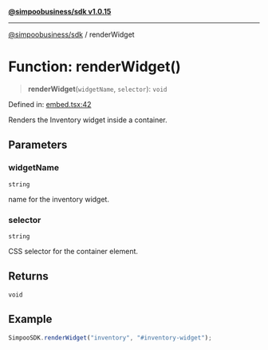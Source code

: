 [**@simpoobusiness/sdk v1.0.15**](../README.md)

***

[@simpoobusiness/sdk](../globals.md) / renderWidget

# Function: renderWidget()

> **renderWidget**(`widgetName`, `selector`): `void`

Defined in: [embed.tsx:42](https://github.com/Savics407/simpoo-sdk/blob/e04235790456fb5ccfe0b6bc3174172fbef2899f/src/embed.tsx#L42)

Renders the Inventory widget inside a container.

## Parameters

### widgetName

`string`

name for the inventory widget.

### selector

`string`

CSS selector for the container element.

## Returns

`void`

## Example

```ts
SimpooSDK.renderWidget("inventory", "#inventory-widget");
```
